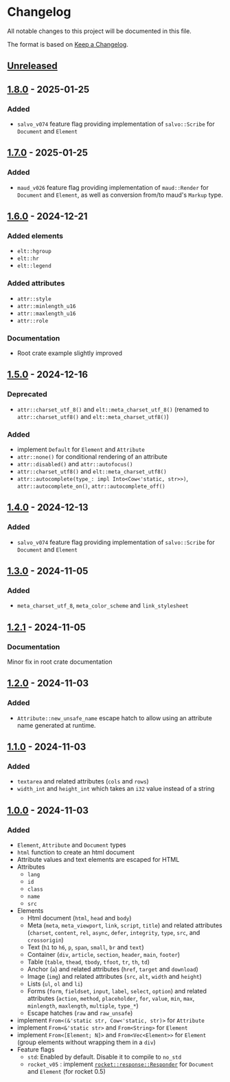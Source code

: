 # Changelog

All notable changes to this project will be documented in this file.

The format is based on [Keep a Changelog](https://keepachangelog.com/en/1.0.0/).


## [Unreleased]


## [1.8.0] - 2025-01-25

### Added

* `salvo_v074` feature flag providing implementation of `salvo::Scribe` for `Document` and `Element`


## [1.7.0] - 2025-01-25

### Added

* `maud_v026` feature flag providing implementation of `maud::Render` for `Document` and `Element`,
  as well as conversion from/to maud's `Markup` type.


## [1.6.0] - 2024-12-21


### Added elements

* `elt::hgroup`
* `elt::hr`
* `elt::legend`


### Added attributes

* `attr::style`
* `attr::minlength_u16`
* `attr::maxlength_u16`
* `attr::role`


### Documentation

* Root crate example slightly improved


## [1.5.0] - 2024-12-16

### Deprecated

* `attr::charset_utf_8()` and `elt::meta_charset_utf_8()`
  (renamed to `attr::charset_utf8()` and `elt::meta_charset_utf8()`)

### Added

* implement `Default` for `Element` and `Attribute`
* `attr::none()` for conditional rendering of an attribute
* `attr::disabled()` and `attr::autofocus()`
* `attr::charset_utf8()` and `elt::meta_charset_utf8()`
* `attr::autocomplete(type_: impl Into<Cow<'static, str>>)`, `attr::autocomplete_on()`, `attr::autocomplete_off()`


## [1.4.0] - 2024-12-13

### Added

* `salvo_v074` feature flag providing implementation of `salvo::Scribe` for `Document` and `Element`


## [1.3.0] - 2024-11-05

### Added

* `meta_charset_utf_8`, `meta_color_scheme` and `link_stylesheet`


## [1.2.1] - 2024-11-05

### Documentation

Minor fix in root crate documentation


## [1.2.0] - 2024-11-03

### Added

* `Attribute::new_unsafe_name` escape hatch to allow using an attribute name generated at runtime.


## [1.1.0] - 2024-11-03

### Added 

* `textarea` and related attributes (`cols` and `rows`)
* `width_int` and `height_int` which takes an `i32` value instead of a string


## [1.0.0] - 2024-11-03

### Added 

* `Element`, `Attribute` and `Document` types
* `html` function to create an html document
* Attribute values and text elements are escaped for HTML
* Attributes
  * `lang`
  * `id`
  * `class`
  * `name`
  * `src`
* Elements
  * Html document (`html`, `head` and `body`)
  * Meta (`meta`, `meta_viewport`, `link`, `script`, `title`) and related attributes
    (`charset`, `content`, `rel`, `async`, `defer`, `integrity`, `type`, `src`, and `crossorigin`)
  * Text (`h1` to `h6`, `p`, `span`, `small`, `br` and `text`)
  * Container (`div`, `article`, `section`, `header`, `main`, `footer`)
  * Table (`table`, `thead`, `tbody`, `tfoot`, `tr`, `th`, `td`)
  * Anchor (`a`) and related attributes (`href`, `target` and `download`)
  * Image (`img`) and related attributes (`src`, `alt`, `width` and `height`)
  * Lists (`ul`, `ol` and `li`)
  * Forms (`form`, `fieldset`, `input`, `label`, `select`, `option`) and related attributes
    (`action`, `method`, `placeholder`, `for`, `value`, `min`, `max`, `minlength`, `maxlength`, `multiple`, `type_*`)
  * Escape hatches (`raw` and `raw_unsafe`)
* implement `From<(&'static str, Cow<'static, str)>` for `Attribute`
* implement `From<&'static str>` and `From<String>` for `Element`
* implement `From<[Element; N]>` and `From<Vec<Element>>` for `Element` (group elements without wrapping them in a `div`)
* Feature flags
  * `std`: Enabled by default. Disable it to compile to `no_std`
  * `rocket_v05` : implement [`rocket::response::Responder`](https://docs.rs/rocket/latest/rocket/response/trait.Responder.html) for `Document` and `Element` (for rocket 0.5)

[Unreleased]: https://github.com/jcornaz/fun-html/compare/v1.8.0...HEAD
[1.8.0]: https://github.com/jcornaz/fun-html/compare/v1.7.0...v1.8.0
[1.7.0]: https://github.com/jcornaz/fun-html/compare/v1.6.0...v1.7.0
[1.6.0]: https://github.com/jcornaz/fun-html/compare/v1.5.0...v1.6.0
[1.5.0]: https://github.com/jcornaz/fun-html/compare/v1.4.0...v1.5.0
[1.4.0]: https://github.com/jcornaz/fun-html/compare/v1.3.0...v1.4.0
[1.3.0]: https://github.com/jcornaz/fun-html/compare/v1.2.1...v1.3.0
[1.2.1]: https://github.com/jcornaz/fun-html/compare/v1.2.0...v1.2.1
[1.2.0]: https://github.com/jcornaz/fun-html/compare/v1.1.0...v1.2.0
[1.1.0]: https://github.com/jcornaz/fun-html/compare/v1.0.0...v1.1.0
[1.0.0]: https://github.com/jcornaz/fun-html/compare/...v1.0.0

